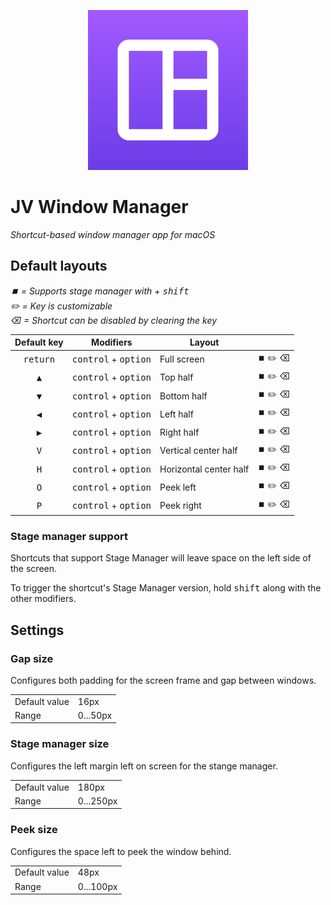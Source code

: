<p align="center">
  <img src="JVWindowManager/Assets.xcassets/AppIcon.appiconset/256.png">
</p>

# JV Window Manager

_Shortcut-based window manager app for macOS_

## Default layouts

_⏹️ = Supports stage manager with + <kbd>shift</kbd>_\
_✏️ = Key is customizable_\
_⌫ = Shortcut can be disabled by clearing the key_

| Default key              | Modifiers                              | Layout                 |    |
|:------------------------:|----------------------------------------|------------------------|:--:|
| <kbd>return</kbd>        | <kbd>control</kbd> + <kbd>option</kbd> | Full screen            | ⏹️ ✏️ ⌫ |
| <kbd>&nbsp;▲&nbsp;</kbd> | <kbd>control</kbd> + <kbd>option</kbd> | Top half               | ⏹️ ✏️ ⌫ |
| <kbd>&nbsp;▼&nbsp;</kbd> | <kbd>control</kbd> + <kbd>option</kbd> | Bottom half            | ⏹️ ✏️ ⌫ |
| <kbd>&nbsp;◀&nbsp;</kbd> | <kbd>control</kbd> + <kbd>option</kbd> | Left half              | ⏹️ ✏️ ⌫ |
| <kbd>&nbsp;▶&nbsp;</kbd> | <kbd>control</kbd> + <kbd>option</kbd> | Right half             | ⏹️ ✏️ ⌫ |
| <kbd>&nbsp;V&nbsp;</kbd> | <kbd>control</kbd> + <kbd>option</kbd> | Vertical center half   | ⏹️ ✏️ ⌫ |
| <kbd>&nbsp;H&nbsp;</kbd> | <kbd>control</kbd> + <kbd>option</kbd> | Horizontal center half | ⏹️ ✏️ ⌫ |
| <kbd>&nbsp;O&nbsp;</kbd> | <kbd>control</kbd> + <kbd>option</kbd> | Peek left              | ⏹️ ✏️ ⌫ |
| <kbd>&nbsp;P&nbsp;</kbd> | <kbd>control</kbd> + <kbd>option</kbd> | Peek right             | ⏹️ ✏️ ⌫ |

### Stage manager support

Shortcuts that support Stage Manager will leave space on the left side of the screen.

To trigger the shortcut's Stage Manager version, hold <kbd>shift</kbd> along with the other modifiers.

## Settings

### Gap size

Configures both padding for the screen frame and gap between windows.

|||
|-|-|
| Default value | 16px |
| Range | 0...50px |

### Stage manager size

Configures the left margin left on screen for the stange manager.

|||
|-|-|
| Default value | 180px |
| Range | 0...250px |

### Peek size

Configures the space left to peek the window behind.

|||
|-|-|
| Default value | 48px |
| Range | 0...100px |


